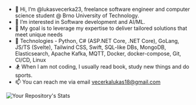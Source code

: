 - 👋 Hi, I’m @lukasvecerka23, freelance software engineer and computer science student @ Brno University of Technology.
- 👀 I’m interested in Software development and AI/ML.
- 🔧 My goal is to leverage my expertise to deliver tailored solutions that meet unique needs
- 📖 Technologies - Python, C# (ASP.NET Core, .NET Core), GoLang, JS/TS (Svelte), Tailwind CSS, Swift, SQL-like DBs, MongoDB, Elasticsearch, Apache Kafka, MQTT, Docker, docker-compose, Git, CI/CD, Linux 
- 🏂 When I am not coding, I usually read book, study new things and do sports.
- 📫 You can reach me via email vecerkalukas18@gmail.com

<!---
lukasvecerka23/lukasvecerka23 is a ✨ special ✨ repository because its `README.md` (this file) appears on your GitHub profile.
You can click the Preview link to take a look at your changes.
--->

![Your Repository's Stats](https://github-readme-stats.vercel.app/api?username=lukasvecerka23&show_icons=true&theme=radical)
